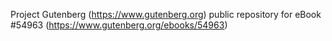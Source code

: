 Project Gutenberg (https://www.gutenberg.org) public repository for
eBook #54963 (https://www.gutenberg.org/ebooks/54963)
